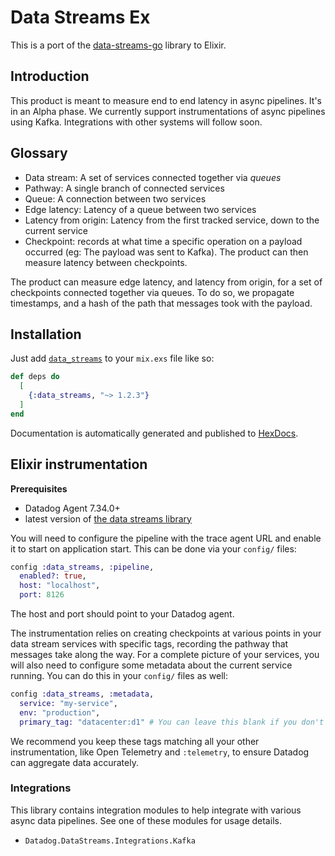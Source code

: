 # Data Streams Ex

This is a port of the [data-streams-go](https://github.com/DataDog/data-streams-go) library to Elixir.

## Introduction

This product is meant to measure end to end latency in async pipelines. It's in an Alpha phase. We currently support instrumentations of async pipelines using Kafka. Integrations with other systems will follow soon.

## Glossary

- Data stream: A set of services connected together via *queues*
- Pathway: A single branch of connected services
- Queue: A connection between two services
- Edge latency: Latency of a queue between two services
- Latency from origin: Latency from the first tracked service, down to the current service
- Checkpoint: records at what time a specific operation on a payload occurred (eg: The payload was sent to Kafka). The product can then measure latency between checkpoints.

The product can measure edge latency, and latency from origin, for a set of checkpoints connected together via queues.
To do so, we propagate timestamps, and a hash of the path that messages took with the payload.

## Installation

Just add [`data_streams`](https://hexdocs.pm/data_streams) to your `mix.exs` file like so:

<!-- {x-release-please-start-version} -->
```elixir
def deps do
  [
    {:data_streams, "~> 1.2.3"}
  ]
end
```
<!-- {x-release-please-end} -->

Documentation is automatically generated and published to [HexDocs](https://hexdocs.pm/data_streams).

## Elixir instrumentation

**Prerequisites**
- Datadog Agent 7.34.0+
- latest version of [the data streams library](https://github.com/stordco/data-streams-ex)

You will need to configure the pipeline with the trace agent URL and enable it to start on application start. This can be done via your `config/` files:

```elixir
config :data_streams, :pipeline,
  enabled?: true,
  host: "localhost",
  port: 8126
```

The host and port should point to your Datadog agent.

The instrumentation relies on creating checkpoints at various points in your data stream services with specific tags, recording the pathway that messages take along the way. For a complete picture of your services, you will also need to configure some metadata about the current service running. You can do this in your `config/` files as well:

```elixir
config :data_streams, :metadata,
  service: "my-service",
  env: "production",
  primary_tag: "datacenter:d1" # You can leave this blank if you don't have a primary tag.
```

We recommend you keep these tags matching all your other instrumentation, like Open Telemetry and `:telemetry`, to ensure Datadog can aggregate data accurately.

### Integrations

This library contains integration modules to help integrate with various async data pipelines. See one of these modules for usage details.

- `Datadog.DataStreams.Integrations.Kafka`
